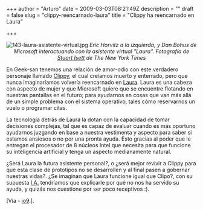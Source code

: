 +++
author = "Arturo"
date = 2009-03-03T08:21:49Z
description = ""
draft = false
slug = "clippy-reencarnado-laura"
title = "Clippy ha reencarnado en Laura"

+++

<p align="center"><img src="http://geeksan.com/wp-content/uploads/import/143-laura-asistente-virtual.jpg" alt="143-laura-asistente-virtual.jpg" />
<cite>Eric Horvitz a la izquierda, y Dan Bohus de Microsoft interactuando con la asistente virtual "Laura". Fotografía de <a href="http://geek.cl/wp-content/uploads/2009/03/www.isett.com">Stuart Isett</a> de The New York Times</cite></p>
En Geek-san tenemos una relación de amor-odio con este verdadero personaje llamado <a href="http://geeksan.com/curiosidades/extrano-origen-clippy.html">Clippy</a>, el cual creíamos muerto y enterrado, pero que nunca imaginaríamos volvería reencarnado en <a href="http://geek.cl/wp-content/uploads/2009/03/02compute.html?_r=1&amp;hp">Laura</a>. Laura es una cabeza con aspecto de mujer y que Microsoft quiere que se encuentre flotando en nuestras pantallas en el futuro; para ayudarnos en cosas que van más allá de un simple problema con el sistema operativo, tales cómo reservarnos un vuelo o programar citas.

La tecnología detrás de Laura la dotan con la capacidad de tomar decisiones complejas, tal que es capaz de evaluar cuando es más oportuno ayudarnos juzgando en base a nuestra vestimenta y aspecto para saber si estamos ansiosos o no por una pronta ayuda. Esto gracias al poder que le entregan el procesador de 8 núcleos Intel que necesita para que funcione su inteligencia artificial y tenga un aspecto medianamente natural.

¿Será Laura la futura asistente personal?, o ¿será mejor revivir a Clippy para que esta clase de prototipos no se desarrollen y al final pasen a gobernar nuestras vidas?. ¿Se imaginan que Laura funcione igual que Clipo?, con su supuesta <a href="http://geek.cl/wp-content/uploads/2009/03/Inteligencia_artificial">I.A.</a> tendríamos que explicarle por qué no nos ha servido su ayuda, y quizás nos cuestione por ser poco receptivos :).

[Vía - <a href="http://geek.cl/wp-content/uploads/2009/03/at-last-microsoft-has-upgraded-clippie-to-personal-lady-slave">io9</a>.].